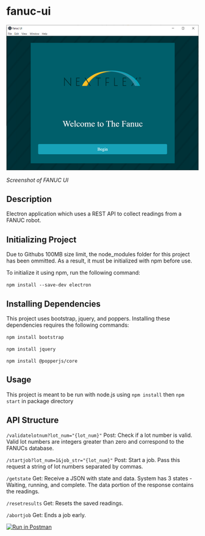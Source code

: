 # fanuc-ui

![fanuc ui](./img/fanuc_ui.PNG)

_Screenshot of FANUC UI_

## Description

Electron application which uses a REST API to collect readings from a FANUC robot.


## Initializing Project

Due to Githubs 100MB size limit, the node_modules folder for this project has been ommitted.
As a result, it must be initialized with npm before use.

To initialize it using npm, run the following command:

```npm install --save-dev electron```

## Installing Dependencies

This project uses bootstrap, jquery, and poppers. Installing these dependencies requires the following commands:

```npm install bootstrap```

```npm install jquery```

```npm install @popperjs/core```

## Usage

This project is meant to be run with node.js using ```npm install``` then ```npm start``` in package directory

## API Structure

```/validatelotnum?lot_num="{lot_num}"``` Post: Check if a lot number is valid. Valid lot numbers are integers greater than zero and correspond to the FANUCs database.

```/startjob?lot_num=1&job_str="{lot_num}"``` Post: Start a job. Pass this request a string of lot numbers separated by commas.

```/getstate``` Get: Receive a JSON with state and data. System has 3 states - Waiting, running, and complete. The data portion of the response contains the readings.

```/resetresults``` Get: Resets the saved readings.

```/abortjob``` Get: Ends a job early.

[![Run in Postman](https://run.pstmn.io/button.svg)](https://app.getpostman.com/run-collection/a532935c49c0154e6b0b)
